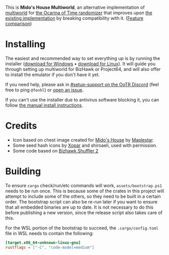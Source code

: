 This is **Mido's House Multiworld**, an alternative implementation of [multiworld](https://wiki.ootrandomizer.com/index.php?title=Multiworld) for [the Ocarina of Time randomizer](https://ootrandomizer.com/) that improves upon [the existing implementation](https://github.com/TestRunnerSRL/bizhawk-co-op) by breaking compatibility with it. ([Feature comparison](https://wiki.ootrandomizer.com/index.php?title=Multiworld#Feature_comparison))

# Installing

The easiest and recommended way to set everything up is by running the installer ([download for Windows](https://github.com/midoshouse/ootr-multiworld/releases/latest/download/multiworld-installer.exe) • [download for Linux](https://github.com/midoshouse/ootr-multiworld/releases/latest/download/multiworld-installer-linux)). It will guide you through setting up multiworld for BizHawk or Project64, and will also offer to install the emulator if you don't have it yet.

If you need help, please ask in [#setup-support on the OoTR Discord](https://discord.gg/BGRrKKn) (feel free to ping `@fenhl`) or [open an issue](https://github.com/midoshouse/ootr-multiworld/issues/new).

If you can't use the installer due to antivirus software blocking it, you can follow [the manual install instructions](https://github.com/midoshouse/ootr-multiworld/blob/main/assets/doc/manual-install.md).

# Credits

* Icon based on chest image created for [Mido's House](https://midos.house/) by [Maplestar](https://github.com/Maplesstar).
* Some seed hash icons by [Xopar](https://github.com/matthewkirby) and shiroaeli, used with permission.
* Some code based on [Bizhawk Shuffler 2](https://github.com/authorblues/bizhawk-shuffler-2)

# Building

To ensure `cargo` check/run/etc commands will work, `assets/bootstrap.ps1` needs to be run once. This is because some of the crates in this project will attempt to include some of the others, so they need to be built in a certain order. The bootstrap script can also be re-run later if you want to ensure that all embedded binaries are up to date. It is not necessary to do this before publishing a new version, since the release script also takes care of this.

For the WSL portion of the bootstrap to succeed, the `.cargo/config.toml` file in WSL needs to contain the following:

```toml
[target.x86_64-unknown-linux-gnu]
rustflags = ["-C", "code-model=medium"]
```
